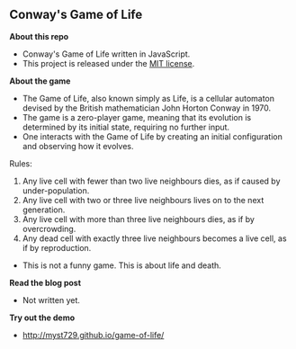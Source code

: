 Conway's Game of Life
---------------------

**About this repo**

+ Conway's Game of Life written in JavaScript.
+ This project is released under the [MIT license](http://opensource.org/licenses/MIT).


**About the game**

+ The Game of Life, also known simply as Life, is a cellular automaton devised by the British mathematician John Horton Conway in 1970.
+ The game is a zero-player game, meaning that its evolution is determined by its initial state, requiring no further input.
+ One interacts with the Game of Life by creating an initial configuration and observing how it evolves.

Rules:

1. Any live cell with fewer than two live neighbours dies, as if caused by under-population.
2. Any live cell with two or three live neighbours lives on to the next generation.
3. Any live cell with more than three live neighbours dies, as if by overcrowding.
4. Any dead cell with exactly three live neighbours becomes a live cell, as if by reproduction.

+ This is not a funny game. This is about life and death.


**Read the blog post**

+ Not written yet.


**Try out the demo**

+ http://myst729.github.io/game-of-life/
